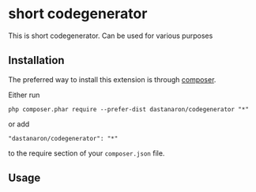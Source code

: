 short codegenerator
===================
This is short codegenerator. Can be used for various purposes

Installation
------------

The preferred way to install this extension is through [composer](http://getcomposer.org/download/).

Either run

```
php composer.phar require --prefer-dist dastanaron/codegenerator "*"
```

or add

```
"dastanaron/codegenerator": "*"
```

to the require section of your `composer.json` file.


Usage
-----

